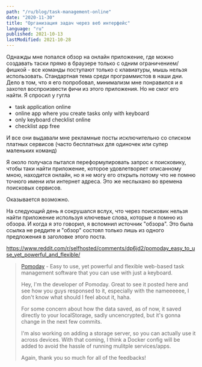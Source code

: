 ```yaml
---
path: "/ru/blog/task-management-online"
date: "2020-11-30"
title: "Организация задач через веб интерфейс"
language: "ru"
published: 2021-10-13
lastModified: 2021-10-28
---
```


Однажды мне попался обзор на онлайн приложение, где можно создавать таски прямо в браузере только с одним ограничением/фишкой - все команды поступают только с клавиатуры, мышь нельзя использовать. Стандартная тема среди программистов в наши дни. Дело в том, что я его попробовал, минимализм мне понравился и я захотел воспроизвести фичи из этого приложения. Но не смог его найти. Я спросил у гугла

- task application online
- online app where you create tasks only with keyboard
- only keyboard checklist online
- checklist app free

И все они выдавали мне рекламные посты исключительно со списком платных сервисов (часто бесплатных для одиночек или супер маленьких команд)

Я около получаса пытался переформулировать запрос к поисковику, чтобы таки найти приложение, которое удовлетворяет описанному мною, находится онлайн, но я не могу его открыть потому что не помню точного имени или интернет адреса. Это же неслыхано во времена поисковых сервисов.

Оказывается возможно.

На следующий день я сокрушался вслух, что через поисковик нельзя найти приложение используя ключевые слова, которые я помню из обзора. И когда я это говорил, я вспомнил источник "обзора". Это была ссылка не реддите и "обзор" состоял только лишь из одного предложения в заголовке этого поста.

https://www.reddit.com/r/selfhosted/comments/dp6jd2/pomoday_easy_to_use_yet_powerful_and_flexible/

> [Pomoday](pomoday.com) - Easy to use, yet powerful and flexible web-based task management software that you can use with just a keyboard.
>
> Hey, I'm the developer of Pomoday. Great to see it posted here and see how you guys responsed to it, especially with the nameeeeee, I don't know what should I feel about it, haha.
>
> For some concern about how the data saved, as of now, it saved directly to your localStorage, sadly uncencrypted, but it's gonna change in the next few commits.
>
> I'm also working on adding a storage server, so you can actually use it across devices. With that coming, I think a Docker config will be added to avoid the hassle of running mulitple services/apps.
>
> Again, thank you so much for all of the feedbacks!
